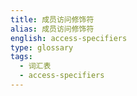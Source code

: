 ```yaml
---
title: 成员访问修饰符
alias: 成员访问修饰符
english: access-specifiers
type: glossary
tags:
  - 词汇表
  - access-specifiers
---
```

